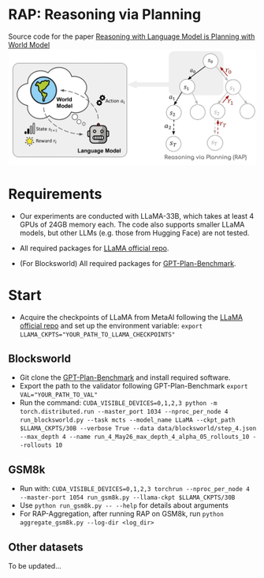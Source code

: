 # RAP: Reasoning via Planning
Source code for the paper [Reasoning with Language Model is Planning with World Model](https://arxiv.org/abs/2305.14992)
![Figure](assets/figure_full.png)

# Requirements

- Our experiments are conducted with LLaMA-33B, which takes at least 4 GPUs of 24GB memory each. The code also supports smaller LLaMA models, but other LLMs (e.g. those from Hugging Face) are not tested.

- All required packages for [LLaMA official repo](https://github.com/facebookresearch/llama).

- (For Blocksworld) All required packages for [GPT-Plan-Benchmark](https://github.com/karthikv792/gpt-plan-benchmark).

# Start
- Acquire the checkpoints of LLaMA from MetaAI following the [LLaMA official repo](https://github.com/facebookresearch/llama) and set up the environment variable: ```export LLAMA_CKPTS="YOUR_PATH_TO_LLAMA_CHECKPOINTS"```

## Blocksworld
- Git clone the [GPT-Plan-Benchmark](https://github.com/karthikv792/gpt-plan-benchmark) and install required software.
- Export the path to the validator following GPT-Plan-Benchmark ```export VAL="YOUR_PATH_TO_VAL"```
- Run the command: ```CUDA_VISIBLE_DEVICES=0,1,2,3 python -m torch.distributed.run --master_port 1034 --nproc_per_node 4 run_blocksworld.py --task mcts --model_name LLaMA --ckpt_path $LLAMA_CKPTS/30B --verbose True --data data/blocksworld/step_4.json --max_depth 4 --name run_4_May26_max_depth_4_alpha_05_rollouts_10 --rollouts 10```

## GSM8k
- Run with: ```CUDA_VISIBLE_DEVICES=0,1,2,3 torchrun --nproc_per_node 4 --master-port 1054 run_gsm8k.py --llama-ckpt $LLAMA_CKPTS/30B```
- Use `python run_gsm8k.py -- --help` for details about arguments
- For RAP-Aggregation, after running RAP on GSM8k, run `python aggregate_gsm8k.py --log-dir <log_dir>`

## Other datasets
To be updated...
